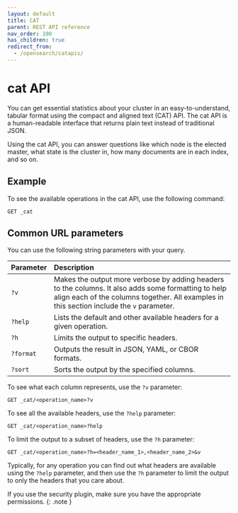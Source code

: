 ```yaml
---
layout: default
title: CAT
parent: REST API reference
nav_order: 100
has_children: true
redirect_from:
  - /opensearch/catapis/
---
```


# cat API

You can get essential statistics about your cluster in an easy-to-understand, tabular format using the compact and aligned text (CAT) API. The cat API is a human-readable interface that returns plain text instead of traditional JSON.

Using the cat API, you can answer questions like which node is the elected master, what state is the cluster in, how many documents are in each index, and so on.

## Example

To see the available operations in the cat API, use the following command:

```
GET _cat
```

## Common URL parameters

You can use the following string parameters with your query.

Parameter | Description
:--- | :--- |
`?v` |  Makes the output more verbose by adding headers to the columns. It also adds some formatting to help align each of the columns together. All examples in this section include the `v` parameter.
`?help` | Lists the default and other available headers for a given operation.
`?h`  |  Limits the output to specific headers.
`?format` |  Outputs the result in JSON, YAML, or CBOR formats.
`?sort` | Sorts the output by the specified columns.

To see what each column represents, use the `?v` parameter:

```
GET _cat/<operation_name>?v
```

To see all the available headers, use the `?help` parameter:

```
GET _cat/<operation_name>?help
```

To limit the output to a subset of headers, use the `?h` parameter:

```
GET _cat/<operation_name>?h=<header_name_1>,<header_name_2>&v
```

Typically, for any operation you can find out what headers are available using the `?help` parameter, and then use the `?h` parameter to limit the output to only the headers that you care about.

If you use the security plugin, make sure you have the appropriate permissions.
{: .note }
